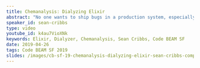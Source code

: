 ```yaml
---
title: Chemanalysis: Dialyzing Elixir
abstract: "No one wants to ship bugs in a production system, especially embarrassing ones! Dialyzer is a post-compilation type-checker that has found more bugs in my code than I can count, saving me a lot of time and frustration. This talk will discuss briefly what Dialyzer is, how to use it in Elixir projects, and go in depth on three bugs it helped me find in the Elixir compiler and standard library."
speaker_id: sean-cribbs
type: video
youtube_id: k4au7VioXNk
keywords: Elixir, Dialyzer, Chemanalysis, Sean Cribbs, Code BEAM SF
date: 2019-04-26
tags: Code BEAM SF 2019
slides: /images/cb-sf-19-chemanalysis-dialyzing-elixir-sean-cribbs-compressed-1.pdf
---
```


